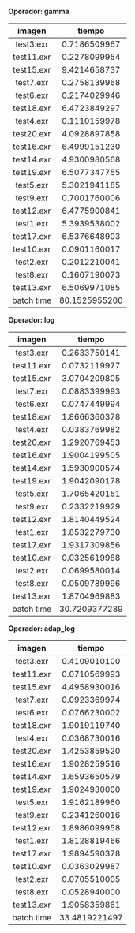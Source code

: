 **Operador: gamma**

imagen|tiempo
:---:|:---:
test3.exr|0.7186509967
test11.exr|0.2278099954
test15.exr|9.4214658737
test7.exr|0.2758139968
test6.exr|0.2174029946
test18.exr|6.4723849297
test4.exr|0.1110159978
test20.exr|4.0928897858
test16.exr|6.4999151230
test14.exr|4.9300980568
test19.exr|6.5077347755
test5.exr|5.3021941185
test9.exr|0.7001760006
test12.exr|6.4775900841
test1.exr|5.3939538002
test17.exr|6.5376648903
test10.exr|0.0901160017
test2.exr|0.2012210041
test8.exr|0.1607190073
test13.exr|6.5069971085
batch time|80.1525955200

**Operador: log**

imagen|tiempo
:---:|:---:
test3.exr|0.2633750141
test11.exr|0.0732119977
test15.exr|3.0704209805
test7.exr|0.0883399993
test6.exr|0.0747449994
test18.exr|1.8666360378
test4.exr|0.0383769982
test20.exr|1.2920769453
test16.exr|1.9004199505
test14.exr|1.5930900574
test19.exr|1.9042090178
test5.exr|1.7065420151
test9.exr|0.2332219929
test12.exr|1.8140449524
test1.exr|1.8532279730
test17.exr|1.9317309856
test10.exr|0.0325619988
test2.exr|0.0699580014
test8.exr|0.0509789996
test13.exr|1.8704969883
batch time|30.7209377289

**Operador: adap_log**

imagen|tiempo
:---:|:---:
test3.exr|0.4109010100
test11.exr|0.0710569993
test15.exr|4.4958930016
test7.exr|0.0923369974
test6.exr|0.0766230002
test18.exr|1.9019119740
test4.exr|0.0368730016
test20.exr|1.4253859520
test16.exr|1.9028259516
test14.exr|1.6593650579
test19.exr|1.9024930000
test5.exr|1.9162189960
test9.exr|0.2341260016
test12.exr|1.8986099958
test1.exr|1.8128819466
test17.exr|1.9894590378
test10.exr|0.0363029987
test2.exr|0.0705510005
test8.exr|0.0528940000
test13.exr|1.9058359861
batch time|33.4819221497

